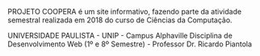PROJETO COOPERA é um site informativo, fazendo parte da atividade semestral realizada em 2018 do curso de Ciências da Computação.

UNIVERSIDADE PAULISTA - UNIP - Campus Alphaville
Disciplina de Desenvolvimento Web (1º e 8º Semestre) - Professor Dr. Ricardo Piantola